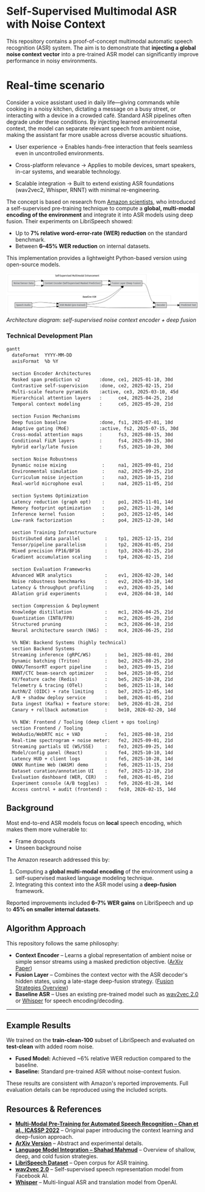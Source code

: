 # Self-Supervised Multimodal ASR with Noise Context

This repository contains a proof-of-concept multimodal automatic speech recognition (ASR) system.
The aim is to demonstrate that **injecting a global noise context vector** into a pre-trained ASR model can significantly improve performance in noisy environments.

# Real-time scenario

Consider a voice assistant used in daily life—giving commands while cooking in a noisy kitchen, dictating a message on a busy street, or interacting with a device in a crowded café. Standard ASR pipelines often degrade under these conditions. By injecting learned environmental context, the model can separate relevant speech from ambient noise, making the assistant far more usable across diverse acoustic situations.

* User experience → Enables hands-free interaction that feels seamless even in uncontrolled environments.

* Cross-platform relevance → Applies to mobile devices, smart speakers, in-car systems, and wearable technology.

* Scalable integration → Built to extend existing ASR foundations (wav2vec2, Whisper, RNNT) with minimal re-engineering.

The concept is based on research from [Amazon scientists](https://www.amazon.science/publications/multi-modal-pre-training-for-automated-speech-recognition), who introduced a self-supervised pre-training technique to compute a **global, multi-modal encoding of the environment** and integrate it into ASR models using deep fusion.
Their experiments on LibriSpeech showed:

* Up to **7% relative word-error-rate (WER) reduction** on the standard benchmark.
* Between **6–45% WER reduction** on internal datasets.

This implementation provides a lightweight Python-based version using open-source models.

![Architecture Overview](public/img/base.png)
*Architecture diagram: self-supervised noise context encoder + deep fusion*

### Technical Development Plan
```mermaid
gantt
  dateFormat  YYYY-MM-DD
  axisFormat  %b %Y

  section Encoder Architectures
  Masked span prediction v2       :done, ce1, 2025-01-10, 30d
  Contrastive self-supervision    :done, ce2, 2025-02-15, 21d
  Multi-scale feature pyramids    :active, ce3, 2025-03-10, 45d
  Hierarchical attention layers   :      ce4, 2025-04-25, 21d
  Temporal context modeling       :      ce5, 2025-05-20, 21d

  section Fusion Mechanisms
  Deep fusion baseline            :done, fs1, 2025-07-01, 10d
  Adaptive gating (MoE)           :active, fs2, 2025-07-15, 30d
  Cross-modal attention maps      :      fs3, 2025-08-15, 30d
  Conditional FiLM layers         :      fs4, 2025-09-15, 30d
  Hybrid early/late fusion        :      fs5, 2025-10-20, 30d

  section Noise Robustness
  Dynamic noise mixing             :     na1, 2025-09-01, 21d
  Environmental simulation         :     na2, 2025-09-25, 21d
  Curriculum noise injection       :     na3, 2025-10-15, 21d
  Real-world microphone eval       :     na4, 2025-11-05, 21d

  section Systems Optimization
  Latency reduction (graph opt)    :     po1, 2025-11-01, 14d
  Memory footprint optimization    :     po2, 2025-11-20, 14d
  Inference kernel fusion          :     po3, 2025-12-05, 14d
  Low-rank factorization           :     po4, 2025-12-20, 14d

  section Training Infrastructure
  Distributed data parallel         :    tp1, 2025-12-15, 21d
  Tensor/pipeline parallelism       :    tp2, 2026-01-05, 21d
  Mixed precision FP16/BF16         :    tp3, 2026-01-25, 21d
  Gradient accumulation scaling     :    tp4, 2026-02-15, 21d

  section Evaluation Frameworks
  Advanced WER analytics            :    ev1, 2026-02-20, 14d
  Noise robustness benchmarks       :    ev2, 2026-03-10, 14d
  Latency & throughput profiling    :    ev3, 2026-03-25, 14d
  Ablation grid experiments         :    ev4, 2026-04-10, 14d

  section Compression & Deployment
  Knowledge distillation            :    mc1, 2026-04-25, 21d
  Quantization (INT8/FP8)           :    mc2, 2026-05-20, 21d
  Structured pruning                :    mc3, 2026-06-10, 21d
  Neural architecture search (NAS)  :    mc4, 2026-06-25, 21d

  %% NEW: Backend Systems (highly technical)
  section Backend Systems
  Streaming inference (gRPC/WS)     :    be1, 2025-08-01, 28d
  Dynamic batching (Triton)         :    be2, 2025-08-25, 21d
  ONNX/TensorRT export pipeline     :    be3, 2025-09-15, 21d
  RNNT/CTC beam-search optimizer    :    be4, 2025-10-05, 21d
  KV/feature cache (Redis)          :    be5, 2025-10-28, 21d
  Telemetry & tracing (OTel)        :    be6, 2025-11-18, 14d
  AuthN/Z (OIDC) + rate limiting    :    be7, 2025-12-05, 14d
  A/B + shadow deploy service       :    be8, 2026-01-05, 21d
  Data ingest (Kafka) + feature store:   be9, 2026-01-28, 21d
  Canary + rollback automation      :    be10, 2026-02-20, 14d

  %% NEW: Frontend / Tooling (deep client + ops tooling)
  section Frontend / Tooling
  WebAudio/WebRTC mic + VAD         :    fe1, 2025-08-10, 21d
  Real-time spectrogram + noise meter:   fe2, 2025-09-01, 21d
  Streaming partials UI (WS/SSE)    :    fe3, 2025-09-25, 14d
  Model/config panel (React)        :    fe4, 2025-10-10, 14d
  Latency HUD + client logs         :    fe5, 2025-10-28, 14d
  ONNX Runtime Web (WASM) demo      :    fe6, 2025-11-15, 21d
  Dataset curation/annotation UI    :    fe7, 2025-12-10, 21d
  Evaluation dashboard (WER, CER)   :    fe8, 2026-01-05, 21d
  Experiment console (A/B toggles)  :    fe9, 2026-01-28, 14d
  Access control + audit (frontend) :    fe10, 2026-02-15, 14d

```

## Background

Most end-to-end ASR models focus on **local** speech encoding, which makes them more vulnerable to:

* Frame dropouts
* Unseen background noise

The Amazon research addressed this by:

1. Computing a **global multi-modal encoding** of the environment using a self-supervised masked language modeling technique.
2. Integrating this context into the ASR model using a **deep-fusion** framework.

Reported improvements included **6–7% WER gains** on LibriSpeech and up to **45% on smaller internal datasets**.



## Algorithm Approach

This repository follows the same philosophy:

* **Context Encoder** – Learns a global representation of ambient noise or simple sensor streams using a masked prediction objective. ([ArXiv Paper](https://arxiv.org/abs/2110.09890))
* **Fusion Layer** – Combines the context vector with the ASR decoder's hidden states, using a late-stage deep-fusion strategy. ([Fusion Strategies Overview](https://blog.shahadmahmud.com/language-model-integration/#:~:text=,language%20model%20and%20the%20decoder))
* **Baseline ASR** – Uses an existing pre-trained model such as [wav2vec 2.0](https://github.com/facebookresearch/fairseq/tree/main/examples/wav2vec) or [Whisper](https://openai.com/research/whisper) for speech encoding/decoding.

---

## Example Results

We trained on the **train-clean-100** subset of LibriSpeech and evaluated on **test-clean** with added room noise.

* **Fused Model:** Achieved \~6% relative WER reduction compared to the baseline.
* **Baseline:** Standard pre-trained ASR without noise-context fusion.

These results are consistent with Amazon's reported improvements.
Full evaluation details can be reproduced using the included scripts.



## Resources & References

* **[Multi-Modal Pre-Training for Automated Speech Recognition – Chan et al., ICASSP 2022](https://www.amazon.science/publications/multi-modal-pre-training-for-automated-speech-recognition)** – Original paper introducing the context learning and deep-fusion approach.
* **[ArXiv Version](https://arxiv.org/abs/2110.09890)** – Abstract and experimental details.
* **[Language Model Integration – Shahad Mahmud](https://blog.shahadmahmud.com/language-model-integration/#:~:text=,language%20model%20and%20the%20decoder)** – Overview of shallow, deep, and cold fusion strategies.
* **[LibriSpeech Dataset](https://www.openslr.org/12/)** – Open corpus for ASR training.
* **[wav2vec 2.0](https://github.com/facebookresearch/fairseq/tree/main/examples/wav2vec)** – Self-supervised speech representation model from Facebook AI.
* **[Whisper](https://openai.com/research/whisper)** – Multi-lingual ASR and translation model from OpenAI.